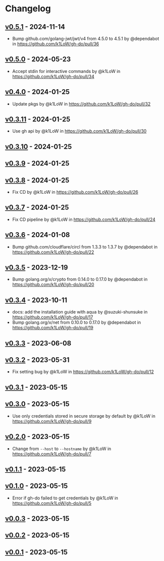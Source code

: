 # Changelog

## [v0.5.1](https://github.com/k1LoW/gh-do/compare/v0.5.0...v0.5.1) - 2024-11-14
- Bump github.com/golang-jwt/jwt/v4 from 4.5.0 to 4.5.1 by @dependabot in https://github.com/k1LoW/gh-do/pull/36

## [v0.5.0](https://github.com/k1LoW/gh-do/compare/v0.4.0...v0.5.0) - 2024-05-23
- Accept stdin for interactive commands by @k1LoW in https://github.com/k1LoW/gh-do/pull/34

## [v0.4.0](https://github.com/k1LoW/gh-do/compare/v0.3.11...v0.4.0) - 2024-01-25
- Update pkgs by @k1LoW in https://github.com/k1LoW/gh-do/pull/32

## [v0.3.11](https://github.com/k1LoW/gh-do/compare/v0.3.10...v0.3.11) - 2024-01-25
- Use gh api by @k1LoW in https://github.com/k1LoW/gh-do/pull/30

## [v0.3.10](https://github.com/k1LoW/gh-do/compare/v0.3.9...v0.3.10) - 2024-01-25

## [v0.3.9](https://github.com/k1LoW/gh-do/compare/v0.3.8...v0.3.9) - 2024-01-25

## [v0.3.8](https://github.com/k1LoW/gh-do/compare/v0.3.7...v0.3.8) - 2024-01-25
- Fix CD by @k1LoW in https://github.com/k1LoW/gh-do/pull/26

## [v0.3.7](https://github.com/k1LoW/gh-do/compare/v0.3.6...v0.3.7) - 2024-01-25
- Fix CD pipeline by @k1LoW in https://github.com/k1LoW/gh-do/pull/24

## [v0.3.6](https://github.com/k1LoW/gh-do/compare/v0.3.5...v0.3.6) - 2024-01-08
- Bump github.com/cloudflare/circl from 1.3.3 to 1.3.7 by @dependabot in https://github.com/k1LoW/gh-do/pull/22

## [v0.3.5](https://github.com/k1LoW/gh-do/compare/v0.3.4...v0.3.5) - 2023-12-19
- Bump golang.org/x/crypto from 0.14.0 to 0.17.0 by @dependabot in https://github.com/k1LoW/gh-do/pull/20

## [v0.3.4](https://github.com/k1LoW/gh-do/compare/v0.3.3...v0.3.4) - 2023-10-11
- docs: add the installation guide with aqua by @suzuki-shunsuke in https://github.com/k1LoW/gh-do/pull/17
- Bump golang.org/x/net from 0.10.0 to 0.17.0 by @dependabot in https://github.com/k1LoW/gh-do/pull/19

## [v0.3.3](https://github.com/k1LoW/gh-do/compare/v0.3.2...v0.3.3) - 2023-06-08

## [v0.3.2](https://github.com/k1LoW/gh-do/compare/v0.3.1...v0.3.2) - 2023-05-31
- Fix setting bug by @k1LoW in https://github.com/k1LoW/gh-do/pull/12

## [v0.3.1](https://github.com/k1LoW/gh-do/compare/v0.3.0...v0.3.1) - 2023-05-15

## [v0.3.0](https://github.com/k1LoW/gh-do/compare/v0.2.0...v0.3.0) - 2023-05-15
- Use only credentials stored in secure storage by default by @k1LoW in https://github.com/k1LoW/gh-do/pull/9

## [v0.2.0](https://github.com/k1LoW/gh-do/compare/v0.1.1...v0.2.0) - 2023-05-15
- Change from `--host` to `--hostname` by @k1LoW in https://github.com/k1LoW/gh-do/pull/7

## [v0.1.1](https://github.com/k1LoW/gh-do/compare/v0.1.0...v0.1.1) - 2023-05-15

## [v0.1.0](https://github.com/k1LoW/gh-do/compare/v0.0.3...v0.1.0) - 2023-05-15
- Error if gh-do failed to get credentials by @k1LoW in https://github.com/k1LoW/gh-do/pull/5

## [v0.0.3](https://github.com/k1LoW/gh-do/compare/v0.0.2...v0.0.3) - 2023-05-15

## [v0.0.2](https://github.com/k1LoW/gh-do/compare/v0.0.1...v0.0.2) - 2023-05-15

## [v0.0.1](https://github.com/k1LoW/gh-do/commits/v0.0.1) - 2023-05-15
